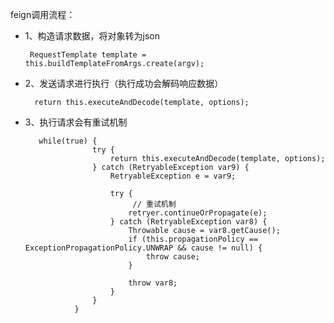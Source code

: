 feign调用流程：

* 1、构造请求数据，将对象转为json
       
       RequestTemplate template = this.buildTemplateFromArgs.create(argv);
* 2、发送请求进行执行（执行成功会解码响应数据）

        return this.executeAndDecode(template, options);
* 3、执行请求会有重试机制
           
         while(true) {
                     try {
                         return this.executeAndDecode(template, options);
                     } catch (RetryableException var9) {
                         RetryableException e = var9;
         
                         try {
                              // 重试机制
                             retryer.continueOrPropagate(e);
                         } catch (RetryableException var8) {
                             Throwable cause = var8.getCause();
                             if (this.propagationPolicy == ExceptionPropagationPolicy.UNWRAP && cause != null) {
                                 throw cause;
                             }
         
                             throw var8;
                         }
                     }
                 }
